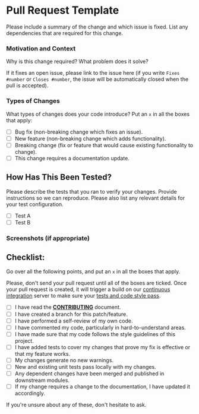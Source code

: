 # Pull Request Template

Please include a summary of the change and which issue is fixed. List any dependencies that are required for this change.

### Motivation and Context

Why is this change required? What problem does it solve?

If it fixes an open issue, please link to the issue here (if you write `Fixes #number`
or `Closes #number`, the issue will be automatically closed when the pull is accepted).

### Types of Changes

What types of changes does your code introduce? Put an `x` in all the boxes that apply:
- [ ] Bug fix (non-breaking change which fixes an issue).
- [ ] New feature (non-breaking change which adds functionality).
- [ ] Breaking change (fix or feature that would cause existing functionality to change).
- [ ] This change requires a documentation update.

## How Has This Been Tested?

Please describe the tests that you ran to verify your changes. Provide instructions so we can reproduce. Please also list any relevant details for your test configuration.

- [ ] Test A
- [ ] Test B

### Screenshots (if appropriate)

## Checklist:

Go over all the following points, and put an `x` in all the boxes that apply.

Please, don't send your pull request until all of the boxes are ticked. Once your pull request is created, it will trigger a build on our [continuous integration](http://www.phptherightway.com/#continuous-integration) server to make sure your [tests and code style pass](https://help.github.com/articles/about-required-status-checks/).

- [ ] I have read the **[CONTRIBUTING](./CONTRIBUTING.md)** document.
- [ ] I have created a branch for this patch/feature.
- [ ] I have performed a self-review of my own code.
- [ ] I have commented my code, particularly in hard-to-understand areas.
- [ ] I have made sure that my code follows the style guidelines of this project.
- [ ] I have added tests to cover my changes that prove my fix is effective or that my feature works.
- [ ] My changes generate no new warnings.
- [ ] New and existing unit tests pass locally with my changes.
- [ ] Any dependent changes have been merged and published in downstream modules.
- [ ] If my change requires a change to the documentation, I have updated it accordingly.

If you're unsure about any of these, don't hesitate to ask.
